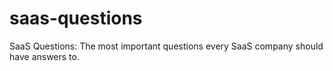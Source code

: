 saas-questions
==============

SaaS Questions: The most important questions every SaaS company should have answers to.
